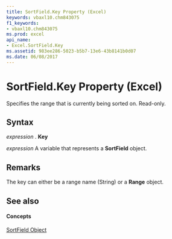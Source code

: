 ```yaml
---
title: SortField.Key Property (Excel)
keywords: vbaxl10.chm843075
f1_keywords:
- vbaxl10.chm843075
ms.prod: excel
api_name:
- Excel.SortField.Key
ms.assetid: 983ee286-5023-b5b7-13e6-43b8141b0d07
ms.date: 06/08/2017
---
```



# SortField.Key Property (Excel)

Specifies the range that is currently being sorted on. Read-only.


## Syntax

 _expression_ . **Key**

 _expression_ A variable that represents a **SortField** object.


## Remarks

The key can either be a range name (String) or a  **Range** object.


## See also


#### Concepts


[SortField Object](Excel.SortField.md)

